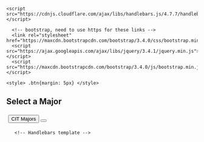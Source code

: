 <!DOCTYPE html><html>
<head> <meta charset="UTF-8"> <meta name="viewport" content="width=device-width, initial-scale=1">
    <title>menu items</title>

    <script src="https://cdnjs.cloudflare.com/ajax/libs/handlebars.js/4.7.7/handlebars.min.js"></script>

      <!-- bootstrap, need to use https for these links -->
      <link rel="stylesheet" href="https://maxcdn.bootstrapcdn.com/bootstrap/3.4.0/css/bootstrap.min.css">
	  <script src="https://ajax.googleapis.com/ajax/libs/jquery/3.4.1/jquery.min.js"></script>
      <script src="https://maxcdn.bootstrapcdn.com/bootstrap/3.4.0/js/bootstrap.min.js"></script>

    <style> .btn{margin: 5px} </style>
</head>
<body>
  <div class="container">
      <h2>Select a Major</h2>
      <div style='padding: 5px;'> 
         <button type='button' class="btn btn-primary" onClick="getData('CIT Majors ')">CIT Majors</button> 
         <button type='button' class="btn btn-primary" onClick="getData(‘Business Majors’)”>Business Major</button>  
      </div>
  
  <h3>We filter our dataset by major</h3>

  <div id="menuTable"></div>

       <!-- Handlebars template -->
  <script type="text/x-handlebars-template" id="menuTemplate">
      <table class="table table-striped">
          <tr><th>Item</th><th>major</th><th>midterm</th><th>final</th></tr>
             {{#each rows}}
                <tr>
                     <td>{{name}}</td><td>{{major}}</td><td>{{midterm}}</td><td>{{final}}</td>
                </tr>
             {{/each}}
      </table>
  </script>

  <!-- application ajax code -->
  <script>
    async function getData(selected_major) {
        var response = await fetch('cit5students.json');   // this is an ajax GET request

        if(response.ok) {
            var data = await response.json();

            major_students = data.filter( (students) => students.major == selected_major );    // filter data array for selected meal items 
                
           var templateText = document.getElementById('menuTemplate').innerHTML;
           var compiledTemplateText = Handlebars.compile(templateText);   // get and compile template code
           compiledHtml = compiledTemplateText({ rows: major_students })      // apply data to template
           document.getElementById('menuTable').innerHTML = compiledHtml; 
       }
       else {
           document.querySelector('#menuTable').innerHTML = “Error occured or missing, try again”;
       }	
 
  }
</script>
</html>

